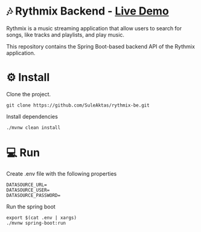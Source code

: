 # 🎶 Rythmix Backend - [Live Demo](https://rythmix-rho.vercel.app/)

Rythmix is a music streaming application that allow users to search for songs, like tracks and playlists, and play music.

This repository contains the Spring Boot-based backend API of the Rythmix application.


# ⚙️ Install
Clone the project.
```
git clone https://github.com/SuleAktas/rythmix-be.git
```
Install dependencies
```
./mvnw clean install
```
# 💻 Run
Create .env file with the following properties
```
DATASOURCE_URL=
DATASOURCE_USER=
DATASOURCE_PASSWORD=
```
Run the spring boot
```
export $(cat .env | xargs)
./mvnw spring-boot:run
```
